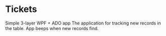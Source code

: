 # Tickets
Simple 3-layer WPF + ADO app
The application for tracking new records in the table. App beeps when new records find.
